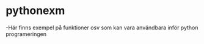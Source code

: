 # pythonexm
-Här finns exempel på funktioner osv som kan vara användbara inför python programeringen